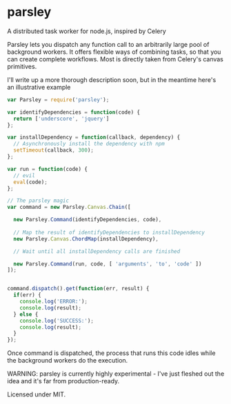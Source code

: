 # parsley

A distributed task worker for node.js, inspired by Celery

Parsley lets you dispatch any function call to an arbitrarily large pool
of background workers. It offers flexible ways of combining tasks, so
that you can create complete workflows. Most is directly taken from
Celery's canvas primitives.

I'll write up a more thorough description soon, but in the meantime
here's an illustrative example

```javascript
var Parsley = require('parsley');

var identifyDependencies = function(code) {
  return ['underscore', 'jquery']
};

var installDependency = function(callback, dependency) {
  // Asynchronously install the dependency with npm
  setTimeout(callback, 300);
};

var run = function(code) {
  // evil
  eval(code);
};

// The parsley magic
var command = new Parsley.Canvas.Chain([

  new Parsley.Command(identifyDependencies, code),
  
  // Map the result of identifyDependencies to installDependency
  new Parsley.Canvas.ChordMap(installDependency),

  // Wait until all installDependency calls are finished

  new Parsley.Command(run, code, [ 'arguments', 'to', 'code' ])
]);


command.dispatch().get(function(err, result) {
  if(err) {
    console.log('ERROR:');
    console.log(result);
  } else {
    console.log('SUCCESS:');
    console.log(result);
  }
});
```

Once command is dispatched, the process that runs this code idles while
the background workers do the execution.

WARNING: parsley is currently highly experimental - I've just fleshed
out the idea and it's far from production-ready.

Licensed under MIT.
